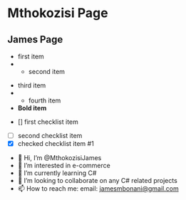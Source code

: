 # Mthokozisi Page
## James Page
- first item
- - second item
* third item
* * fourth item
* **Bold item**
- [] first checklist item
- [ ] second checklist item
- [X] checked checklist item 
#1
- 👋 Hi, I’m @MthokozisiJames
- 👀 I’m interested in e-commerce
- 🌱 I’m currently learning C#
- 💞️ I’m looking to collaborate on any C# related projects
- 📫 How to reach me: email: jamesmbonani@gmail.com



<!---
MthokozisiJames/MthokozisiJames is a ✨ special ✨ repository because its `README.md` (this file) appears on your GitHub profile.
You can click the Preview link to take a look at your changes.
--->
